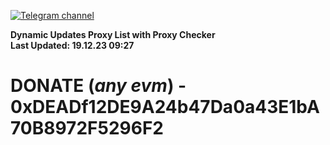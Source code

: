 [![Telegram channel](https://img.shields.io/endpoint?url=https://runkit.io/damiankrawczyk/telegram-badge/branches/master?url=https://t.me/n4z4v0d)](https://t.me/n4z4v0d) 

**Dynamic Updates Proxy List with Proxy Checker**  
**Last Updated: 19.12.23 09:27**

# DONATE (_any evm_) - 0xDEADf12DE9A24b47Da0a43E1bA70B8972F5296F2
